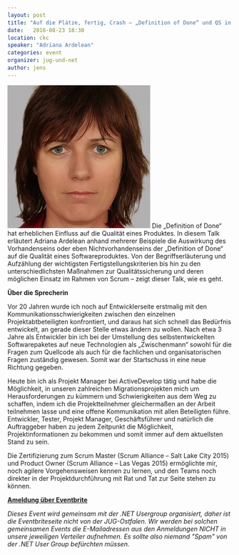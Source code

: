```yaml
---
layout: post
title: "Auf die Plätze, fertig, Crash – „Definition of Done“ und QS in agilen Szenarien"
date:   2016-08-23 18:30
location: ckc
speaker: "Adriana Ardelean" 
categories: event
organizer: jug-und-net
author: jens
---
```

<img src="/assets/articles/2016/adriana-ardelean.jpg" class="speaker" />
Die „Definition of Done“ hat erheblichen Einfluss auf die Qualität eines Produktes. In diesem Talk erläutert 
Adriana Ardelean anhand mehrerer Beispiele die Auswirkung des Vorhandenseins oder eben Nichtvorhandenseins der 
„Definition of Done“ auf die Qualität eines Softwareproduktes. Von der Begriffserläuterung und Aufzählung der 
wichtigsten Fertigstellungskriterien bis hin zu den unterschiedlichsten Maßnahmen zur Qualitätssicherung und 
deren möglichen Einsatz im Rahmen von Scrum – zeigt dieser Talk, wie es geht.

**Über die Sprecherin**

Vor 20 Jahren wurde ich noch auf Entwicklerseite erstmalig mit den Kommunikationsschwierigkeiten zwischen den 
einzelnen Projektabtbeteiligten konfrontiert, und daraus hat sich schnell das Bedürfnis entwickelt, an gerade 
dieser Stelle etwas ändern zu wollen. Nach etwa 3 Jahre als Entwickler bin ich bei der Umstellung des 
selbstentwickelten Softwarepaketes auf neue Technologien als „Zwischenmann“ sowohl für die Fragen zum Quellcode 
als auch für die fachlichen und organisatorischen Fragen zuständig gewesen. Somit war der Startschuss in eine 
neue Richtung gegeben.

Heute bin ich als Projekt Manager bei ActiveDevelop tätig und habe die Möglichkeit, in unseren zahlreichen 
Migrationsprojekten mich um Herausforderungen zu kümmern und Schwierigkeiten aus dem Weg zu schaffen, indem ich 
die Projektteilnehmer gleichermaßen an der Arbeit teilnehmen lasse und eine offene Kommunikation mit allen 
Beteiligten führe. Entwickler, Tester, Projekt Manager, Geschäftsführer und natürlich die Auftraggeber haben zu 
jedem Zeitpunkt die Möglichkeit, Projektinformationen zu bekommen und somit immer auf dem aktuellsten Stand zu 
sein.

Die Zertifizierung zum Scrum Master (Scrum Alliance – Salt Lake City 2015) und Product Owner 
(Scrum Alliance – Las Vegas 2015) ermöglichte mir, noch agilere Vorgehensweisen kennen zu lernen, und den 
Teams noch direkter in der Projektdurchführung mit Rat und Tat zur Seite stehen zu können.

**[Ameldung über Eventbrite](https://www.eventbrite.de/e/auf-die-platze-fertig-crash-definition-of-done-und-qs-in-agilen-szenarien-tickets-26439161243)**

*Dieses Event wird gemeinsam mit der .NET Usergroup organisiert, daher ist die Eventbriteseite nicht von der JUG-Ostfalen.
Wir werden bei solchen gemeinsamen Events die E-Mailadressen aus den Anmeldungen NICHT in unsere jeweiligen Verteiler 
 aufnehmen. Es sollte also niemand "Spam" von der .NET User Group befürchten müssen.*